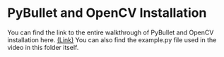# PyBullet and OpenCV Installation
You can find the link to the entire walkthrough of PyBullet and OpenCV installation here. <a href="https://www.youtube.com/watch?v=YrbAudk7ipE">(Link)</a>
You can also find the example.py file used in the video in this folder itself.

